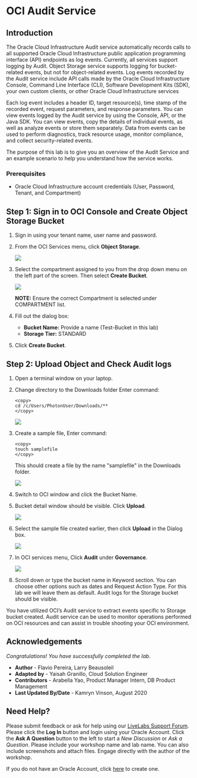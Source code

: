 # OCI Audit Service

## Introduction

The Oracle Cloud Infrastructure Audit service automatically records calls to all supported Oracle Cloud Infrastructure public application programming interface (API) endpoints as log events. Currently, all services support logging by Audit. Object Storage service supports logging for bucket-related events, but not for object-related events. Log events recorded by the Audit service include API calls made by the Oracle Cloud Infrastructure Console, Command Line Interface (CLI), Software Development Kits (SDK), your own custom clients, or other Oracle Cloud Infrastructure services

Each log event includes a header ID, target resource(s), time stamp of the recorded event, request parameters, and response parameters. You can view events logged by the Audit service by using the Console, API, or the Java SDK. You can view events, copy the details of individual events, as well as analyze events or store them separately. Data from events can be used to perform diagnostics, track resource usage, monitor compliance, and collect security-related events.

The purpose of this lab is to give you an overview of the Audit Service and an example scenario to help you understand how the service works.



### Prerequisites

- Oracle Cloud Infrastructure account credentials (User, Password, Tenant, and Compartment)  

## **Step 1**: Sign in to OCI Console and Create Object Storage Bucket


1. Sign in using your tenant name, user name and password.

2. From the OCI Services menu, click **Object Storage**.

    ![](./../audit-service/images/AUDIT0010.PNG " ")

3. Select the compartment assigned to you from the drop down menu on the left part of the screen. Then select **Create Bucket**.

    ![](./../audit-service/images/AUDIT0011.PNG " ")

    **NOTE:** Ensure the correct Compartment is selected under COMPARTMENT list.

4. Fill out the dialog box:
      
      - **Bucket Name:** Provide a name (Test-Bucket in this lab)
      - **Storage Tier:**  STANDARD 

5. Click **Create Bucket**.

## **Step 2**: Upload Object and Check Audit logs

1. Open a terminal window on your laptop.

2. Change directory to the Downloads folder Enter command: 
    
    ```
    <copy>
    cd /c/Users/PhotonUser/Downloads/**
    </copy>
    ```
    ![](./../audit-service/images/AUDIT005.PNG " ")

3. Create a sample file, Enter command:
    
    ```
    <copy>
    touch samplefile
    </copy>
    ```
    This should create a file by the name "samplefile" in the Downloads folder.

    ![](./../audit-service/images/AUDIT0015.PNG " ")

4. Switch to OCI window and click the Bucket Name.


5. Bucket detail window should be visible. Click **Upload**.

    ![](./../audit-service/images/AUDIT0012.PNG " ")


6. Select the sample file created earlier, then click **Upload** in the Dialog box.

    ![](./../audit-service/images/AUDIT0013.PNG " ")

7. In OCI services menu, Click **Audit** under **Governance**. 

    ![](./../audit-service/images/AUDIT0014.PNG " ")

8. Scroll down or type the bucket name in Keyword section. You can choose other options such as dates and Request Action Type. For this lab we will leave them as default. Audit logs for the Storage bucket should be visible.

You have utilized OCI’s Audit service to extract events specific to Storage bucket created. Audit service can be used to monitor operations performed on OCI resources and can assist in trouble shooting your OCI environment.

## Acknowledgements
*Congratulations! You have successfully completed the lab.*

- **Author** - Flavio Pereira, Larry Beausoleil
- **Adapted by** -  Yaisah Granillo, Cloud Solution Engineer
- **Contributors** - Arabella Yao, Product Manager Intern, DB Product Management
- **Last Updated By/Date** - Kamryn Vinson, August 2020

## Need Help?
Please submit feedback or ask for help using our [LiveLabs Support Forum](https://community.oracle.com/tech/developers/categories/oracle-cloud-infrastructure-fundamentals). Please click the **Log In** button and login using your Oracle Account. Click the **Ask A Question** button to the left to start a *New Discussion* or *Ask a Question*.  Please include your workshop name and lab name.  You can also include screenshots and attach files.  Engage directly with the author of the workshop.

If you do not have an Oracle Account, click [here](https://profile.oracle.com/myprofile/account/create-account.jspx) to create one.
